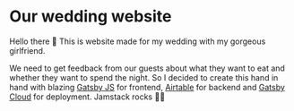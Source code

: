 # Our wedding website

Hello there 👋
This is website made for my wedding with my gorgeous girlfriend.

We need to get feedback from our guests about what they want to eat and whether they want to spend the night. So I decided to create this hand in hand with blazing [Gatsby JS](https://www.gatsbyjs.com/) for frontend, [Airtable](https://airtable.com/) for backend and [Gatsby Cloud](https://www.gatsbyjs.com/products/cloud/) for deployment.
Jamstack rocks 💜🤘
